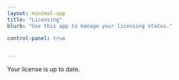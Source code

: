 ```yaml
---
layout: minimal-app
title: "Licensing"
blurb: "Use this app to manage your licensing status."

control-panel: true


---
```


Your license is up to date.
